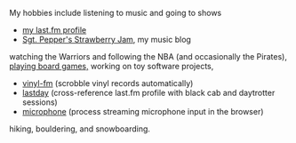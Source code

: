 My hobbies include listening to music and going to shows

* [my last.fm profile][lastfm]
* [Sgt. Pepper's Strawberry Jam][pj], my music blog

watching the Warriors and following the NBA (and occasionally the Pirates), [playing board games,][bgg] working on toy software projects,

* [vinyl-fm][vfm] (scrobble vinyl records automatically)
* [lastday][lastday] (cross-reference last.fm profile with black cab and daytrotter sessions)
* [microphone][microphone] (process streaming microphone input in the browser)

hiking, bouldering, and snowboarding.

[lastfm]: http://last.fm/user/StevoX
[pj]: http://peppersjam.com
[vfm]: http://srubin.github.io/vinyl-fm/
[lastday]: http://ssrubin.com/toys/lastday/
[microphone]: http://github.com/srubin/microphone
[bgg]: https://boardgamegeek.com/user/Steven